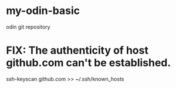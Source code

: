 # my-odin-basic

odin git repository

# FIX: The authenticity of host github.com can't be established.

ssh-keyscan github.com >> ~/.ssh/known_hosts